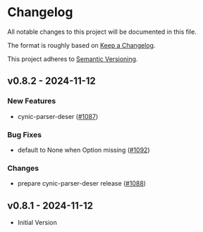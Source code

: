 # Changelog

All notable changes to this project will be documented in this file.

The format is roughly based on [Keep a
Changelog](http://keepachangelog.com/en/1.0.0/).

This project adheres to [Semantic Versioning](http://semver.org/spec/v2.0.0.html).

## v0.8.2 - 2024-11-12

### New Features

- cynic-parser-deser ([#1087](https://github.com/obmarg/cynic/pull/1087))

### Bug Fixes

- default to None when Option missing ([#1092](https://github.com/obmarg/cynic/pull/1092))

### Changes

- prepare cynic-parser-deser release ([#1088](https://github.com/obmarg/cynic/pull/1088))

## v0.8.1 - 2024-11-12

- Initial Version
